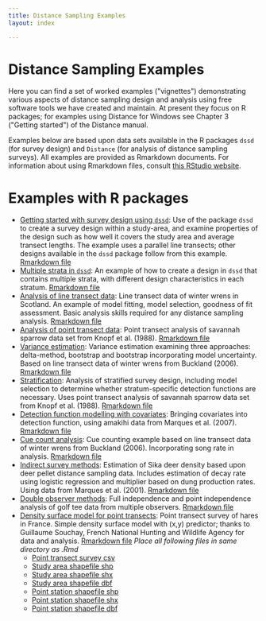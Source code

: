 ```yaml
---
title: Distance Sampling Examples
layout: index

---
```


# Distance Sampling Examples

Here you can find a set of worked examples ("vignettes") demonstrating various aspects of distance sampling design and analysis using free software tools we have created and maintain. At present they focus on R packages; for examples using Distance for Windows see Chapter 3 ("Getting started") of the Distance manual.

Examples below are based upon data sets available in the R packages `dssd` (for survey design) and `Distance` (for analysis of distance sampling surveys).  All examples are provided as Rmarkdown documents.  For information about using Rmarkdown files, consult [this RStudio website](https://rmarkdown.rstudio.com/).

# Examples with R packages

- [Getting started with survey design using `dssd`](dssd-getting-started/GettingStarted.html): Use of the package `dssd` to create a survey design within a study-area, and examine properties of the design such as how well it covers the study area and  average transect lengths.  The example uses a parallel line transects; other designs available in the `dssd` package follow from this example. [Rmarkdown file](dssd-getting-started/GettingStarted.Rmd)
- [Multiple strata in `dssd`](dssd-multi-strata/MultiStrataVignette.html): An example of how to create a design in `dssd` that contains multiple strata, with different design characteristics in each stratum. [Rmarkdown file](dssd-multi-strata/MultiStrataVignette.Rmd)
- [Analysis of line transect data](Distance-lines/linetransects.html): Line transect data of winter wrens in Scotland.  An example of model fitting, model selection, goodness of fit assessment.  Basic analysis skills required for any distance sampling analysis. [Rmarkdown file](Distance-lines/linetransects.Rmd)
- [Analysis of point transect data](Distance-points/pointtransects.html): Point transect analysis of savannah sparrow data set from Knopf et al. (1988). [Rmarkdown file](Distance-points/pointtransects.Rmd)
- [Variance estimation](Distance-variance/variance.html): Variance estimation examining three approaches: delta-method, bootstrap and bootstrap incorporating model uncertainty.  Based on line transect data of winter wrens from Buckland (2006). [Rmarkdown file](Distance-variance/variance.Rmd)
- [Stratification](Distance-strata/strata.html): Analysis of stratified survey design, including model selection to determine whether stratum-specific detection functions are necessary.  Uses point transect analysis of savannah sparrow data set from Knopf et al. (1988). [Rmarkdown file](Distance-strata/strata.Rmd)
- [Detection function modelling with covariates](Distance-covariates/covariates.html): Bringing covariates into detection function, using amakihi data from Marques et al. (2007). [Rmarkdown file](Distance-covariates/covariates.Rmd)
- [Cue count analysis](Distance-cues/cuecounts.html): Cue counting example based on line transect data of winter wrens from Buckland (2006).  Incorporating song rate in analysis. [Rmarkdown file](Distance-cues/cuecounts.Rmd)
- [Indirect survey methods](Distance-mult/multipliers.html): Estimation of Sika deer density based upon deer pellet distance sampling data.  Includes estimation of decay rate using logistic regression and multiplier based on dung production rates.  Using data from Marques et al. (2001). [Rmarkdown file](Distance-mult/multipliers.Rmd)
- [Double observer methods](mrds-golftees/mrds-golftees.html): Full independence and point independence analysis of golf tee data from multiple observers. [Rmarkdown file](mrds-golftees/mrds-golftees.Rmd)
- [Density surface model for point transects](dsm-point/hare_point_transect_dsm.html): Point transect survey of hares in France.  Simple density surface model with (x,y) predictor; thanks to Guillaume Souchay, French National Hunting and Wildlife Agency for data and analysis. [Rmarkdown file](dsm-point/hare_point_transect_dsm.Rmd) *Place all following files in same directory as .Rmd*
    - [Point transect survey csv](dsm-point/Hare_data.csv)
    - [Study area shapefile shp](dsm-point/Contour_Rouillacais.shp)
    - [Study area shapefile shx](dsm-point/Contour_Rouillacais.shx)
    - [Study area shapefile dbf](dsm-point/Contour_Rouillacais.dbf)
    - [Point station shapefile shp](dsm-point/Rouillacais_points.shp)
    - [Point station shapefile shx](dsm-point/Rouillacais_points.shx)
    - [Point station shapefile dbf](dsm-point/Rouillacais_points.dbf)
    
